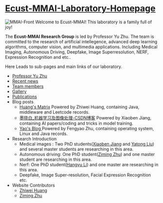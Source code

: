 # [Ecust-MMAI-Laboratory-Homepage](https://ecust-mmai.netlify.app/)

![MMAI-Front](https://hzw-blogimage.oss-cn-shanghai.aliyuncs.com/812-lab/A_finalpic.jpg)
Welcome to Ecust-MMAI! This laboratory is a family full of joy!

The **Ecust-MMAI Research Group**  is led by Professor Yu Zhu. The team is committed to the research of artificial intellegence, advanced deep learning algorithms, computer vision, and multimedia applications. Including Medical Imaging, Autonomous Driving, Deepfake, Image Superresolution, NERF, Expression Recognition and etc..

Here Leads to sub-pages and main links of our laboratory.

- [Professor Yu Zhu](http://a.xueshu.baidu.com/scholarID/CN-BNHAMBBK)
- [Recent news](https://ecust-mmai.netlify.app/post/)
- [Team members](https://ecust-mmai.netlify.app/people/)
- [Gallery](https://ecust-mmai.netlify.app/tour/)
- [Publications](https://ecust-mmai.netlify.app/publication/)
- Blog posts
  - [Huang's Matrix](https://huangzhw0221.github.io/) Powered by Zhiwei Huang, containing Java, middleware and Leetcode records.
  - [墨晓白_机器学习及图像处理-CSDN博客](https://blog.csdn.net/qq_24193303) Powered by Xiaoben Jiang, containing AI papers/coding and tricks in model training.
  - [Yao's Blog ](https://zfyao666.github.io/) Powered by Fengyao Zhu, containing operating system, Linux and Java records.
- Research Introduction
  - Medical images : Two PhD students([Xiaoben Jiang](https://ecust-mmai.netlify.app/author/xiaoben-jiang-%E8%92%8B%E6%99%93%E5%A5%94/) and [Yatong Liu](https://ecust-mmai.netlify.app/author/yatong-liu-%E5%88%98%E9%9B%85%E7%AB%A5/)) and several master students are researching in this area.
  - Autonomous driving: One PhD student([Ziming Zhu](https://ecust-mmai.netlify.app/author/ziming-zhu-%E6%9C%B1%E6%A2%93%E9%93%AD/)) and one master student are researching in this area.
  - Nerf: One PhD student([Hangyu Li](https://ecust-mmai.netlify.app/author/hnagyu-li-%E6%9D%8E%E8%88%AA%E5%AE%87/)) and one master are researching in this area.
  - Deepfake, Image Super-resolution, Facial Expression Recognition etc.
- Website Contributors
  - [Zhiwei Huang](https://github.com/Huangzhw0221)
  - [Ziming Zhu](https://github.com/ZeaZoM)
